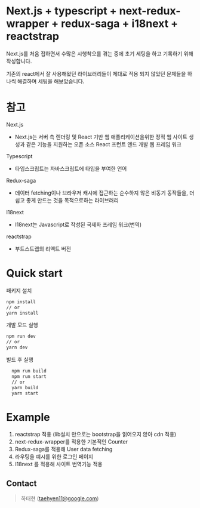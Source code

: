 # Next.js + typescript + next-redux-wrapper + redux-saga + i18next + reactstrap

Next.js를 처음 접하면서 수많은 시행착오를 겪는 중에 초기 세팅을 하고 기록하기 위해 작성합니다.

기존의 react에서 잘 사용해왔던 라이브러리들이 제대로 적용 되지 않았던 문제들을 하나씩 해결하며 세팅을 해보았습니다.

# 참고

Next.js

- Next.js는 서버 측 렌더링 및 React 기반 웹 애플리케이션을위한 정적 웹 사이트 생성과 같은 기능을 지원하는 오픈 소스 React 프런트 엔드 개발 웹 프레임 워크

Typescript

- 타입스크립트는 자바스크립트에 타입을 부여한 언어

Redux-saga

- 데이터 fetching이나 브라우저 캐시에 접근하는 순수하지 않은 비동기 동작들을, 더 쉽고 좋게 만드는 것을 목적으로하는 라이브러리

I18next

- I18next는 Javascript로 작성된 국제화 프레임 워크(번역)

reactstrap

- 부트스트랩의 리액트 버전

# Quick start

패키지 설치

```bash
npm install
// or
yarn install
```

개발 모드 실행

```bash
npm run dev
// or
yarn dev
```

빌드 후 실행

```bash
  npm run build
  npm run start
  // or
  yarn build
  yarn start
```

# Example

1. reactstrap 적용 (lib설치 만으로는 bootstrap을 읽어오지 않아 cdn 적용)
2. next-redux-wrapper를 적용한 기본적인 Counter
3. Redux-saga를 적용해 User data fetching
4. 라우팅을 예시를 위한 로그인 페이지
5. I18next 를 적용해 사이트 번역기능 적용

## Contact

> 하태현 ([taehyen11@google.com](mailto:taehyen11@google.com))
